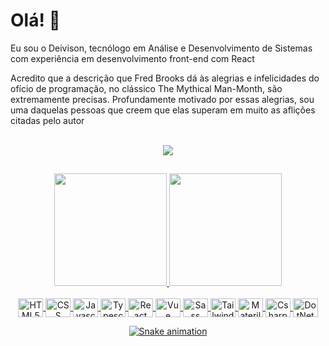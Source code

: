 # Olá! 👋

Eu sou o Deivison, tecnólogo em Análise e Desenvolvimento de Sistemas com experiência em desenvolvimento front-end com React

Acredito que a descrição que Fred Brooks dá às alegrias e infelicidades do ofício de programação, no clássico The Mythical Man-Month, são extremamente precisas. Profundamente motivado por essas alegrias, sou uma daquelas pessoas que creem que elas superam em muito as aflições citadas pelo autor
  
<br>

<div align="center">
  <a href="mailto:dlmacedo9@gmail.com">
    <img src="https://img.shields.io/badge/-Gmail-%23333?style=for-the-badge&logo=gmail" target="_blank">
  </a>
</div>
  
##

<div align="center">
  <a href="https://github.com/deleit">
  <img height="180em" src="https://github-readme-stats.vercel.app/api?username=deleit&show_icons=true&theme=midnight-purple&include_all_commits=true&count_private=true"/>
  <img height="180em" src="https://github-readme-stats.vercel.app/api/top-langs/?username=deleit&layout=compact&langs_count=7&theme=midnight-purple"/>
</div>
  
<div align="center">
  <br>
  <img align="center" alt="HTML5" height="30" width="40" src="https://cdn.jsdelivr.net/gh/devicons/devicon/icons/html5/html5-original.svg" />
  <img align="center" alt="CSS" height="30" width="40" src="https://cdn.jsdelivr.net/gh/devicons/devicon/icons/css3/css3-original.svg" />
  <img align="center" alt="Javascript" height="30" width="40" src="https://cdn.jsdelivr.net/gh/devicons/devicon/icons/javascript/javascript-original.svg">
  <img align="center" alt="Typescript" height="30" width="40" src="https://cdn.jsdelivr.net/gh/devicons/devicon/icons/typescript/typescript-original.svg">
  <img align="center" alt="React" height="30" width="40" src="https://cdn.jsdelivr.net/gh/devicons/devicon/icons/react/react-original.svg">
  <img align="center" alt="Vue" height="30" width="40" src="https://cdn.jsdelivr.net/gh/devicons/devicon/icons/vuejs/vuejs-original.svg" />
  <img align="center" alt="Sass" height="30" width="40" src="https://cdn.jsdelivr.net/gh/devicons/devicon/icons/sass/sass-original.svg" />
  <img align="center" alt="Tailwind" height="30" width="40" src="https://cdn.jsdelivr.net/gh/devicons/devicon/icons/tailwindcss/tailwindcss-plain.svg" />
  <img align="center" alt="MaterilaUI" height="30" width="40" src="https://cdn.jsdelivr.net/gh/devicons/devicon/icons/materialui/materialui-original.svg" />
  <img align="center" alt="Csharp" height="30" width="40" src="https://cdn.jsdelivr.net/gh/devicons/devicon/icons/csharp/csharp-original.svg" />
  <img align="center" alt="DotNetCore" height="30" width="40" src="https://cdn.jsdelivr.net/gh/devicons/devicon/icons/dotnetcore/dotnetcore-original.svg" />

  ![Snake animation](https://github.com/deleit/deleit/blob/output/github-contribution-grid-snake.svg)
</div>

